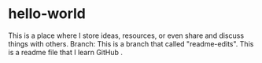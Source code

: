 # hello-world
This is a place where I store ideas, resources, or even share and discuss things with others.
Branch: This is a branch that called "readme-edits".
This is a readme file that I learn GitHub .
